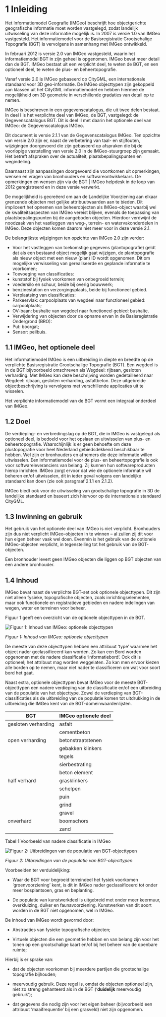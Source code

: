 # 1 Inleiding

Het Informatiemodel Geografie (IMGeo) beschrijft hoe objectgerichte geografische informatie moet worden vastgelegd, zodat landelijk uitwisseling van deze informatie mogelijk is. In 2007 is versie 1.0 van IMGeo vastgesteld. Het informatiemodel voor de Basisregistratie Grootschalige Topografie (BGT) is vervolgens in samenhang met IMGeo ontwikkeld.

In februari 2012 is versie 2.0 van IMGeo vastgesteld, waarin het informatiemodel BGT in zijn geheel is opgenomen. IMGeo bevat meer detail dan de BGT. IMGeo bestaat uit een verplicht deel, te weten de BGT, en een optio­neel deel, te weten de plus- en beheertopografie.

Vanaf versie 2.0 is IMGeo gebaseerd op CityGML, een internationale standaard voor 3D geo-informatie. De IMGeo objecttypen zijn gekoppeld aan klassen uit het CityGML informatiemodel en hebben hiermee de mogelijkheid om 3D geometrie in verschillende gradaties van detail op te nemen.

IMGeo is beschreven in een gegevenscatalogus, die uit twee delen bestaat. In deel I is het verplichte deel van IMGeo, de BGT, vastgelegd: de Gegevenscatalogus BGT. Dit is deel II met daarin het optionele deel van IMGeo: de Gegevenscatalogus IMGeo.

Dit document is versie 2.1.1 van de Gegevenscatalogus IMGeo. Ten opzichte van versie 2.0 zijn er, naast de verbetering van taal- en stijlfouten, wijzigingen doorgevoerd die zijn gebaseerd op afspraken die bij de voorlopige vaststelling van versie 2.0 in de IMGeo-stuurgroep zijn gemaakt. Het betreft afspraken over de actualiteit, plaatsbepalingspunten en wegindeling.

Daarnaast zijn aanpassingen doorgevoerd die voortkomen uit opmerkingen, wensen en vragen van bronhouders en softwareontwikkelaars. De opmerkingen en wensen zijn via de BGT \| IMGeo helpdesk in de loop van 2012 geregistreerd en in deze versie verwerkt.

De mogelijkheid is gecreëerd om aan de Landelijke Voorziening aan elkaar grenzende objecten met gelijke attribuutwaarden aan te bieden. Dit impliceert het opnemen van beheerobjecten als IMGeo-object waarbij wel de kwaliteitsaspecten van IMGeo vereist blijven, evenals de toepassing van plaatsbepalingspunten bij de aangeboden objecten. Hierdoor verdwijnt de noodzaak van het vastleggen van weg-, terrein- en watervakonderdelen in IMGeo. Deze objecten komen daarom niet meer voor in deze versie 2.1.

De belangrijkste wijzigingen ten opzichte van IMGeo 2.0 zijn verder:

-   Voor het vastleggen van toekomstige gegevens (plantopografie) geldt dat als     een bestaand object mogelijk gaat wijzigen, de plantopografie als nieuw object met een nieuw (plan) ID wordt opgenomen. Dit om mogelijke verwisseling van gerealiseerde en geplande informatie te voorkomen;
-   Toevoeging van classificaties:
-   kunststof bij fysiek voorkomen van onbegroeid terrein;
-   voedersilo en schuur, beide bij overig bouwwerk;
-   benzinestation en verzorgingsplaats, beide bij functioneel gebied.
-   Verplaatsing van classificaties:
-   Parkeervlak: carpoolplaats van wegdeel naar functioneel gebied:
    carpoolplaats;
-   OV-baan: bushalte van wegdeel naar functioneel gebied: bushalte.
-   Verwijdering van objecten door de opname ervan in de Basisregistratie Ondergrond (BRO):
-   Put: boorgat;
-   Sensor: peilbuis.

## 1.1 IMGeo, het optionele deel

Het informatiemodel IMGeo is een uitbreiding in diepte en breedte op de verplichte Basisregistratie Grootschalige Topografie (BGT). Een wegdeel is in de BGT bijvoorbeeld omschreven als Wegdeel: rijbaan, gesloten verharding. Met IMGeo kan deze beschrijving worden gedetailleerd naar Wegdeel: rijbaan, gesloten verharding, asfaltbeton. Deze uitgebreide objectbeschrijving is vervolgens met verschillende applicaties uit te wisselen.

Het verplichte informatiemodel van de BGT vormt een integraal onderdeel van IMGeo.

## 1.2 Doel

De verdieping- en verbredingslag op de BGT, die in IMGeo is vastgelegd als optioneel deel, is bedoeld voor het opslaan en uitwisselen van plus- en beheertopografie. Waarschijnlijk is er geen behoefte om deze plustopografie voor heel Nederland gebiedsdekkend beschikbaar te hebben. Wel zijn er bronhouders en afnemers die deze informatie willen uitwisselen. Een informatiemodel voor de plus- en beheertopografie is ook voor softwareleveranciers van belang. Zij kunnen hun softwareproducten hierop inrichten. IMGeo zorgt ervoor dat wie de optionele informatie wil beheren en/of uitwisselen, dit in ieder geval volgens een landelijke standaard kan doen (zie ook paragraaf 2.1.1 en 2.1.2). 

IMGeo biedt ook voor de uitwisseling van grootschalige topografie in 3D de landelijke standaard en baseert zich hiervoor op de internationale standaard CityGML.

## 1.3 Inwinning en gebruik

Het gebruik van het optionele deel van IMGeo is niet verplicht. Bronhouders zijn dus niet verplicht IMGeo-objecten in te winnen – al zullen zij dit voor hun eigen beheer vaak wel doen. Evenmin is het gebruik van de optionele IMGeo-objecten verplicht, in tegenstelling tot het gebruik van de BGT-objecten.

Een bronhouder levert geen IMGeo objecten die liggen op BGT objecten van een andere bronhouder.

## 1.4 Inhoud

IMGeo bevat naast de verplichte BGT-set ook optionele objecttypen. Dit zijn niet alleen fysieke, topografische objecten, zoals inrichtingselementen, maar ook functionele en registratieve gebieden en nadere indelingen van wegen, water en terreinen voor beheer.

Figuur 1 geeft een overzicht van de optionele objecttypen in de BGT.

![Figuur 1: Inhoud van IMGeo: optionele objecttypen](../afbeeldingen-opmaak/imgeo-fig-inhoud-van-imgeo.png)

_Figuur 1: Inhoud van IMGeo: optionele objecttypen_

De meeste van deze objecttypen hebben een attribuut ‘type’ waarmee het object
nader geclassificeerd kan worden. Zo kan een Bord worden opgenomen met de nadere
classificatie ‘informatiebord’. Ook dit is optioneel; het attribuut mag worden
weggelaten. Zo kan men ervoor kiezen alle borden op te nemen, maar niet nader te
classificeren om wat voor soort bord het gaat.

Naast extra, optionele objecttypen bevat IMGeo voor de meeste BGT-objecttypen
een nadere verdieping van de classificatie en/of een uitbreiding van de
populatie van het objecttype. Zowel de verdieping van BGT-classificaties als de
uitbreiding van de populatie komen tot uitdrukking in de uitbreiding die IMGeo
kent van de BGT-domeinwaardenlijsten.

| BGT                 | IMGeo optionele deel     |
|---------------------|--------------------------|
| gesloten verharding | asfalt                   |
|                     | cementbeton              |
| open verharding     | betonstraatstenen        |
|                     | gebakken klinkers        |
|                     | tegels                   |
|                     | sierbestrating           |
|                     | beton element            |
| half verhard        | grasklinkers             |
|                     | schelpen                 |
|                     | puin                     |
|                     | grind                    |
|                     | gravel                   |
| onverhard           | boomschors               |
|                     | zand                     |

Tabel 1 Voorbeeld van nadere classificatie in IMGeo

![Figuur 2: Uitbreidingen van de populatie van BGT-objecttypen](../afbeeldingen-opmaak/imgeo-fig-uitbreidingen-van-de-populatie-van-bgt-objecttypen.png)

_Figuur 2: Uitbreidingen van de populatie van BGT-objecttypen_

Voorbeelden ter verduidelijking:

-   Waar de BGT voor begroeid terreindeel het fysiek voorkomen
    ‘groenvoorziening’ kent, is dit in IMGeo nader geclassificeerd tot onder
    meer bosplantsoen, gras en beplanting.

-   De populatie van kunstwerkdeel is uitgebreid met onder meer keermuur,
    overkluizing, duiker en faunavoorziening. Kunstwerken van dit soort worden
    in de BGT niet opgenomen, wel in IMGeo.

De inhoud van IMGeo wordt gevormd door:

-   Abstracties van fysieke topografische objecten;

-   Virtuele objecten die een geometrie hebben en van belang zijn voor het tonen
    op een grootschalige kaart en/of bij het beheer van de openbare ruimte;

Hierbij is er sprake van:

-   dat de objecten voorkomen bij meerdere partijen die grootschalige topografie
    bijhouden;

-   meervoudig gebruik. Deze regel is, omdat de objecten optioneel zijn, niet zo
    streng gehanteerd als in de BGT (‘**duidelijk** meervoudig gebruik’);

-   dat gegevens die nodig zijn voor het eigen beheer (bijvoorbeeld een
    attribuut ‘maaifrequentie’ bij een grasveld) niet zijn opgenomen.
